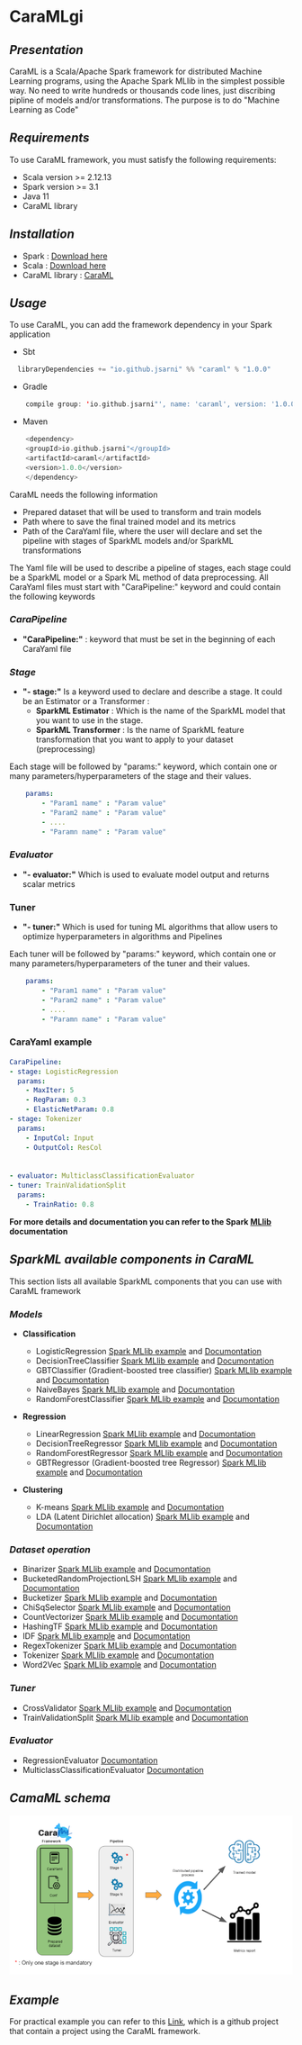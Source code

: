 # CaraMLgi

## *Presentation*

CaraML is a Scala/Apache Spark framework for distributed Machine Learning programs, using the Apache Spark MLlib in the simplest possible way. No need to write hundreds or thousands code lines, just discribing pipline of models and/or transformations. The purpose is to do "Machine Learning as Code" 



## *Requirements*

To use CaraML framework, you must satisfy the following requirements:

- Scala version >= 2.12.13
- Spark version >= 3.1
- Java 11
- CaraML library


## *Installation* 

  - Spark :  [Download here](https://spark.apache.org/downloads.html) 
  - Scala : [Download here](https://www.scala-lang.org/download/)
  - CaraML library : [CaraML](https://s01.oss.sonatype.org/content/repositories/snapshots/io/github/jsarni/caraml_2.12/1.0.0-SNAPSHOT/)



## *Usage*

To use CaraML, you can add the framework dependency in your Spark application

- Sbt

```scala
  libraryDependencies += "io.github.jsarni" %% "caraml" % "1.0.0"
```

- Gradle

```scala
    compile group: 'io.github.jsarni"', name: 'caraml', version: '1.0.0'
```
- Maven

```scala
    <dependency>
    <groupId>io.github.jsarni"</groupId>
    <artifactId>caraml</artifactId>
    <version>1.0.0</version>
    </dependency>
```

CaraML needs the following information 

- Prepared dataset that will be used to transform and train models
- Path where to save the final trained model and its metrics
- Path of the CaraYaml file, where the user will declare and set the pipeline with stages of SparkML models and/or SparkML transformations

The Yaml file will be used to describe a pipeline of stages, each stage could be a SparkML model or a Spark ML method of data preprocessing.
All CaraYaml files must start with "CaraPipeline:" keyword and could contain the following keywords 

### *CaraPipeline*
* **"CaraPipeline:"** : keyword that must be set in the beginning of each CaraYaml file


### *Stage*
* **"- stage:"** Is a keyword used to declare and describe a stage. It could be an Estimator or a Transformer :
  * **SparkML Estimator** : Which is the name of the SparkML model that you want to use in the stage. 
  * **SparkML Transformer** : Is the name of SparkML feature transformation that you want to apply to your dataset (preprocessing)

    
Each stage will be followed by "params:" keyword, which contain one or many parameters/hyperparameters of the stage and their values.

```yaml
    params:
        - "Param1 name" : "Param value"
        - "Param2 name" : "Param value"
        - ....
        - "Paramn name" : "Param value"
```

### *Evaluator*
* **"- evaluator:"** Which is used to evaluate model output and  returns scalar metrics


### Tuner
* **"- tuner:"** Which is used for tuning ML algorithms that allow users to optimize hyperparameters in algorithms and Pipelines

Each tuner will be followed by "params:" keyword, which contain one or many parameters/hyperparameters of the tuner and their values.

```yaml
    params:
        - "Param1 name" : "Param value"
        - "Param2 name" : "Param value"
        - ....
        - "Paramn name" : "Param value"
```

### **CaraYaml example**
```yaml
CaraPipeline:
- stage: LogisticRegression
  params:
    - MaxIter: 5
    - RegParam: 0.3
    - ElasticNetParam: 0.8
- stage: Tokenizer
  params:
    - InputCol: Input
    - OutputCol: ResCol
    
    
- evaluator: MulticlassClassificationEvaluator
- tuner: TrainValidationSplit
  params:
    - TrainRatio: 0.8


```

**For more details and documentation you can refer to the Spark [MLlib](https://spark.apache.org/docs/3.1.2/ml-guide.html) documentation**



## *SparkML available components in CaraML*

This section lists all available SparkML components that you can use with CaraML framework

### *Models*

* **Classification**
  
  - LogisticRegression [Spark MLlib example](https://spark.apache.org/docs/3.1.2/ml-classification-regression.html#logistic-regression) and [Documontation](https://spark.apache.org/docs/3.1.2/api/scala/org/apache/spark/ml/classification/LogisticRegression.html) 
  - DecisionTreeClassifier [Spark MLlib example](https://spark.apache.org/docs/3.1.2/ml-classification-regression.html#decision-tree-classifier) and [Documontation](https://spark.apache.org/docs/3.1.2/api/scala/org/apache/spark/ml/classification/DecisionTreeClassifier.html)
  - GBTClassifier (Gradient-boosted tree classifier) [Spark MLlib example](https://spark.apache.org/docs/3.1.2/ml-classification-regression.html#gradient-boosted-tree-classifier) and [Documontation](https://spark.apache.org/docs/3.1.2/api/scala/org/apache/spark/ml/classification/GBTClassifier.html)
  - NaiveBayes [Spark MLlib example](https://spark.apache.org/docs/3.1.2/ml-classification-regression.html#naive-bayes) and [Documontation](https://spark.apache.org/docs/3.1.2/api/scala/org/apache/spark/ml/classification/NaiveBayes.html)
  - RandomForestClassifier [Spark MLlib example](https://spark.apache.org/docs/3.1.2/ml-classification-regression.html#random-forest-classifier) and [Documontation](https://spark.apache.org/docs/3.1.2/api/scala/org/apache/spark/ml/classification/RandomForestClassifier.html)

* **Regression**

  - LinearRegression [Spark MLlib example](https://spark.apache.org/docs/3.1.2/ml-classification-regression.html#linear-regression) and [Documontation](https://spark.apache.org/docs/3.1.2/api/scala/org/apache/spark/ml/regression/LinearRegression.html)
  - DecisionTreeRegressor [Spark MLlib example](https://spark.apache.org/docs/3.1.2/ml-classification-regression.html#decision-tree-regressionhttps://spark.apache.org/docs/3.1.2/api/scala/org/apache/spark/ml/regression/DecisionTreeRegressor.html) and [Documontation]()
  - RandomForestRegressor [Spark MLlib example](https://spark.apache.org/docs/3.1.2/ml-classification-regression.html#random-forest-regression) and [Documontation](https://spark.apache.org/docs/3.1.2/api/scala/org/apache/spark/ml/regression/RandomForestRegressor.html)
  - GBTRegressor (Gradient-boosted tree Regressor) [Spark MLlib example](https://spark.apache.org/docs/3.1.2/ml-classification-regression.html#gradient-boosted-tree-regression) and [Documontation](https://spark.apache.org/docs/3.1.2/api/scala/org/apache/spark/ml/regression/GBTRegressor.html)


* **Clustering**

  - K-means [Spark MLlib example](https://spark.apache.org/docs/3.1.2/ml-clustering.html#k-means) and [Documontation](https://spark.apache.org/docs/3.1.2/api/scala/org/apache/spark/ml/clustering/KMeans.html) 
  - LDA (Latent Dirichlet allocation) [Spark MLlib example](https://spark.apache.org/docs/3.1.2/ml-clustering.html#latent-dirichlet-allocation-lda) and [Documontation](https://spark.apache.org/docs/3.1.2/api/scala/org/apache/spark/ml/clustering/LDA.html)

### *Dataset operation*

- Binarizer [Spark MLlib example](https://spark.apache.org/docs/3.1.2/ml-features.html#binarizer) and [Documontation](https://spark.apache.org/docs/3.1.2/api/scala/org/apache/spark/ml/feature/Binarizer.html)
- BucketedRandomProjectionLSH [Spark MLlib example](https://spark.apache.org/docs/3.1.2/ml-features.html#bucketed-random-projection-for-euclidean-distance) and [Documontation](https://spark.apache.org/docs/3.1.2/api/scala/org/apache/spark/ml/feature/BucketedRandomProjectionLSH.html)
- Bucketizer [Spark MLlib example](https://spark.apache.org/docs/3.1.2/ml-features.html#bucketizer) and [Documontation](https://spark.apache.org/docs/3.1.2/api/scala/org/apache/spark/ml/feature/Bucketizer.html)
- ChiSqSelector [Spark MLlib example](https://spark.apache.org/docs/3.1.2/ml-features.html#chisqselector) and [Documontation](https://spark.apache.org/docs/3.1.2/api/scala/org/apache/spark/ml/feature/ChiSqSelector.html)
- CountVectorizer [Spark MLlib example](https://spark.apache.org/docs/3.1.2/ml-features.html#countvectorizer) and [Documontation](https://spark.apache.org/docs/3.1.2/api/scala/org/apache/spark/ml/feature/CountVectorizer.html)
- HashingTF [Spark MLlib example](https://spark.apache.org/docs/3.1.2/ml-features.html#tf-idf) and [Documontation](https://spark.apache.org/docs/3.1.2/api/scala/org/apache/spark/ml/feature/HashingTF.html)
- IDF [Spark MLlib example](https://spark.apache.org/docs/3.1.2/ml-features.html#tf-idf) and [Documontation](https://spark.apache.org/docs/3.1.2/api/scala/org/apache/spark/ml/feature/IDF.html)
- RegexTokenizer [Spark MLlib example](https://spark.apache.org/docs/3.1.2/ml-features.html#tokenizer) and [Documontation](https://spark.apache.org/docs/3.1.2/api/scala/org/apache/spark/ml/feature/RegexTokenizer.html)
- Tokenizer [Spark MLlib example](https://spark.apache.org/docs/3.1.2/ml-features.html#tokenizer) and [Documontation](https://spark.apache.org/docs/3.1.2/api/scala/org/apache/spark/ml/feature/Tokenizer.html)
- Word2Vec [Spark MLlib example](https://spark.apache.org/docs/3.1.2/ml-features.html#word2vec) and [Documontation](https://spark.apache.org/docs/3.1.2/api/scala/org/apache/spark/ml/feature/Word2Vec.html)



### *Tuner*

- CrossValidator [Spark MLlib example](https://spark.apache.org/docs/3.1.2/ml-tuning.html#cross-validation) and [Documontation](https://spark.apache.org/docs/3.1.2/api/scala/org/apache/spark/ml/tuning/CrossValidator.html)
- TrainValidationSplit [Spark MLlib example](https://spark.apache.org/docs/3.1.2/ml-tuning.html#train-validation-split) and [Documontation](https://spark.apache.org/docs/3.1.2/api/scala/org/apache/spark/ml/tuning/TrainValidationSplit.html)


### *Evaluator*

- RegressionEvaluator [Documontation](https://spark.apache.org/docs/latest/mllib-evaluation-metrics.html)
- MulticlassClassificationEvaluator [Documontation](https://spark.apache.org/docs/latest/mllib-evaluation-metrics.html)


## *CamaML schema*
![schema](PA.PNG?raw=true)


## *Example*

For practical example you can refer to this [Link](https://github.com/jsarni/CaraMLTest), which is a github project that contain a project using the CaraML framework.

